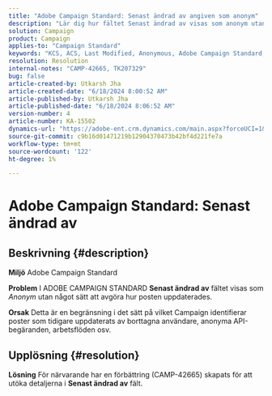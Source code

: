 ```yaml
---
title: "Adobe Campaign Standard: Senast ändrad av angiven som anonym"
description: "Lär dig hur fältet Senast ändrad av visas som anonym utan att du kan avgöra hur posten uppdaterades."
solution: Campaign
product: Campaign
applies-to: "Campaign Standard"
keywords: "KCS, ACS, Last Modified, Anonymous, Adobe Campaign Standard, CAMP-42665"
resolution: Resolution
internal-notes: "CAMP-42665, TK207329"
bug: false
article-created-by: Utkarsh Jha
article-created-date: "6/18/2024 8:00:52 AM"
article-published-by: Utkarsh Jha
article-published-date: "6/18/2024 8:06:52 AM"
version-number: 4
article-number: KA-15502
dynamics-url: "https://adobe-ent.crm.dynamics.com/main.aspx?forceUCI=1&pagetype=entityrecord&etn=knowledgearticle&id=65601cde-482d-ef11-840b-6045bd06eea5"
source-git-commit: c9b16d01471219b12904370473b42bf4d221fe7a
workflow-type: tm+mt
source-wordcount: '122'
ht-degree: 1%

---
```


# Adobe Campaign Standard: Senast ändrad av

## Beskrivning {#description}


<b>Miljö</b>
Adobe Campaign Standard

<b>Problem</b>
I ADOBE CAMPAIGN STANDARD <b>Senast ändrad av</b> fältet visas som *Anonym* utan något sätt att avgöra hur posten uppdaterades.

<b>Orsak</b>
Detta är en begränsning i det sätt på vilket Campaign identifierar poster som tidigare uppdaterats av borttagna användare, anonyma API-begäranden, arbetsflöden osv.


## Upplösning {#resolution}


<b>Lösning</b>
För närvarande har en förbättring (CAMP-42665) skapats för att utöka detaljerna i <b>Senast ändrad av</b> fält.

